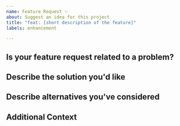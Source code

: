 ```yaml
---
name: Feature Request ✨
about: Suggest an idea for this project
title: "feat: [short description of the feature]"
labels: enhancement

---
```


## Is your feature request related to a problem?
<!-- A clear and concise description of what the problem is. -->

## Describe the solution you'd like
<!-- A clear and concise description of what you want to happen. -->

## Describe alternatives you've considered
<!-- A clear and concise description of any alternative solutions or features you've considered. -->

## Additional Context
<!-- Add any other context or screenshots about the feature request here. -->
